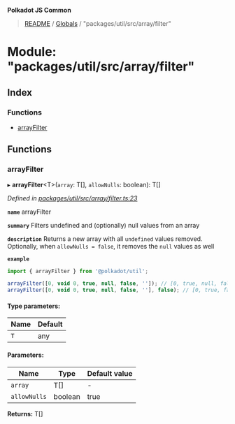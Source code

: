 **Polkadot JS Common**

> [README](../README.md) / [Globals](../globals.md) / "packages/util/src/array/filter"

# Module: "packages/util/src/array/filter"

## Index

### Functions

* [arrayFilter](_packages_util_src_array_filter_.md#arrayfilter)

## Functions

### arrayFilter

▸ **arrayFilter**\<T>(`array`: T[], `allowNulls`: boolean): T[]

*Defined in [packages/util/src/array/filter.ts:23](https://github.com/polkadot-js/common/blob/c366e637/packages/util/src/array/filter.ts#L23)*

**`name`** arrayFilter

**`summary`** Filters undefined and (optionally) null values from an array

**`description`** 
Returns a new array with all `undefined` values removed. Optionally, when `allowNulls = false`, it removes the `null` values as well

**`example`** 
<BR>

```javascript
import { arrayFilter } from '@polkadot/util';

arrayFilter([0, void 0, true, null, false, '']); // [0, true, null, false, '']
arrayFilter([0, void 0, true, null, false, ''], false); // [0, true, false, '']
```

#### Type parameters:

Name | Default |
------ | ------ |
`T` | any |

#### Parameters:

Name | Type | Default value |
------ | ------ | ------ |
`array` | T[] | - |
`allowNulls` | boolean | true |

**Returns:** T[]
